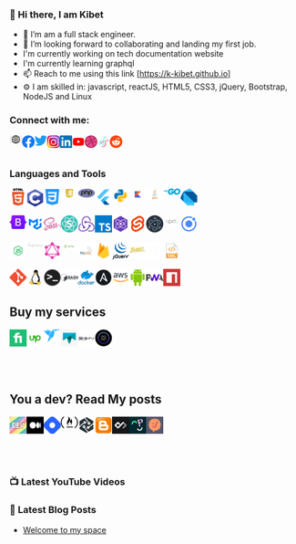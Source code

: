 ### 👋 Hi there, I am Kibet 
- 🌱 I’m am a full stack engineer.
- 💞️ I’m looking forward to collaborating and landing my first job.
- I'm currently working on tech documentation website
- I'm currently learning graphql 
- 📫 Reach to me using this link [https://k-kibet.github.io]
- ⚙️ I am skilled in: javascript, reactJS, HTML5, CSS3, jQuery, Bootstrap, NodeJS and Linux

### Connect with me:

[<img align="left" alt="kibet" width="22px" src="https://github.com/K-kibet/K-kibet-K-kibet/blob/main/assets/web.png" />][website]

[<img align="left" alt="kibet" width="22px" src="https://github.com/K-kibet/K-kibet-K-kibet/blob/main/assets/facebook.png" />][facebook]

[<img align="left" alt="kibet" width="22px" src="https://github.com/K-kibet/K-kibet-K-kibet/blob/main/assets/twitter.png" />][twitter]

[<img align="left" alt="kibet" width="22px" src="https://github.com/K-kibet/K-kibet-K-kibet/blob/main/assets/instagram.png" />][instagram]

[<img align="left" alt="kibet" width="22px" src="https://github.com/K-kibet/K-kibet-K-kibet/blob/main/assets/linkedin.png" />][linkedin]

[<img align="left" alt="kibet" width="22px" src="https://github.com/K-kibet/K-kibet-K-kibet/blob/main/assets/youtube.png" />][youtubechannel] 

[<img align="left" alt="kibet" width="22px" src="https://github.com/K-kibet/K-kibet-K-kibet/blob/main/assets/dribble.png" />][dribble]

[<img align="left" alt="kibet" width="22px" src="https://github.com/K-kibet/K-kibet-K-kibet/blob/main/assets/tiktok.png" />][tiktok]

[<img align="left" alt="kibet" width="22px" src="https://github.com/K-kibet/K-kibet-K-kibet/blob/main/assets/reddit.png" />][reddit]


<br />
<br />

### Languages and Tools

[<img align="left" alt="kibet" width="30px" src="https://github.com/K-kibet/K-kibet-K-kibet/blob/main/img/html.png" />][website]

[<img align="left" alt="kibet" width="30px" src="https://github.com/K-kibet/K-kibet-K-kibet/blob/main/img/c.png" />][website]

[<img align="left" alt="kibet" width="30px" src="https://github.com/K-kibet/K-kibet-K-kibet/blob/main/img/css.webp" />][website]

[<img align="left" alt="kibet" width="30px" src="https://github.com/K-kibet/K-kibet-K-kibet/blob/main/img/logo-javascript-png-html-code-allows-to-embed-javascript-logo-in-your-website-587.png" />][website]

[<img align="left" alt="kibet" width="30px" src="https://github.com/K-kibet/K-kibet-K-kibet/blob/main/img/PHP-logo.svg.png" />][website]

[<img align="left" alt="kibet" width="30px" src="https://github.com/K-kibet/K-kibet-K-kibet/blob/main/img/flutter.png" />][website]

[<img align="left" alt="kibet" width="30px" src="https://github.com/K-kibet/K-kibet-K-kibet/blob/main/img/python.png" />][website]

[<img align="left" alt="kibet" width="30px" src="https://github.com/K-kibet/K-kibet-K-kibet/blob/main/img/kotlin.png" />][website]

[<img align="left" alt="kibet" width="30px" src="https://github.com/K-kibet/K-kibet-K-kibet/blob/main/img/java.png" />][website]

[<img align="left" alt="kibet" width="30px" src="https://github.com/K-kibet/K-kibet-K-kibet/blob/main/img/go.png" />][website]

[<img alt="kibet" width="30px" src="https://github.com/K-kibet/K-kibet-K-kibet/blob/main/img/dart.png" />][website]


[<img align="left" alt="kibet" width="30px" src="https://github.com/K-kibet/K-kibet-K-kibet/blob/main/img/Bootstrap_logo.svg.png" />][website]

[<img align="left" alt="kibet" width="30px" src="https://github.com/K-kibet/K-kibet-K-kibet/blob/main/img/mui.png" />][website]

[<img align="left" alt="kibet" width="30px" src="https://github.com/K-kibet/K-kibet-K-kibet/blob/main/img/sass.png" />][website]

[<img align="left" alt="kibet" width="30px" src="https://github.com/K-kibet/K-kibet-K-kibet/blob/main/img/semantic.webp" />][website]

[<img align="left" alt="kibet" width="30px" src="https://github.com/K-kibet/K-kibet-K-kibet/blob/main/img/redux.png" />][website]

[<img align="left" alt="kibet" width="30px" src="https://github.com/K-kibet/K-kibet-K-kibet/blob/main/img/typescript.png" />][website]

[<img align="left" alt="kibet" width="30px" src="https://github.com/K-kibet/K-kibet-K-kibet/blob/main/img/preact.png" />][website]

[<img align="left" alt="kibet" width="30px" src="https://github.com/K-kibet/K-kibet-K-kibet/blob/main/img/sveltekit.png" />][website]

[<img align="left" alt="kibet" width="30px" src="https://github.com/K-kibet/K-kibet-K-kibet/blob/main/img/Electron_Software_Framework_Logo.svg.png" />][website]

[<img align="left" alt="kibet" width="30px" src="https://github.com/K-kibet/K-kibet-K-kibet/blob/main/img/next.png" />][website]

[<img alt="kibet" width="30px" src="https://github.com/K-kibet/K-kibet-K-kibet/blob/main/img/ionic.png" />][website]



[<img align="left" alt="kibet" width="30px" src="https://github.com/K-kibet/K-kibet-K-kibet/blob/main/img/node1.png" />][website]

[<img align="left" alt="kibet" width="30px" src="https://github.com/K-kibet/K-kibet-K-kibet/blob/main/img/express.png" />][website]

[<img align="left" alt="kibet" width="30px" src="https://github.com/K-kibet/K-kibet-K-kibet/blob/main/img/graphql.png" />][website]

[<img align="left" alt="kibet" width="30px" src="https://github.com/K-kibet/K-kibet-K-kibet/blob/main/img/spring.png" />][website]

[<img align="left" alt="kibet" width="30px" src="https://github.com/K-kibet/K-kibet-K-kibet/blob/main/img/mysql.png" />][website]

[<img align="left" alt="kibet" width="30px" src="https://github.com/K-kibet/K-kibet-K-kibet/blob/main/img/firebase.png" />][website]

[<img align="left" alt="kibet" width="30px" src="https://github.com/K-kibet/K-kibet-K-kibet/blob/main/img/jquery.gif" />][website]

[<img align="left" alt="kibet" width="30px" src="https://github.com/K-kibet/K-kibet-K-kibet/blob/main/img/babel.png" />][website]

[<img align="left" alt="kibet" width="30px" src="https://github.com/K-kibet/K-kibet-K-kibet/blob/main/img/framer.png" />][website]

[<img alt="kibet" width="30px" src="https://github.com/K-kibet/K-kibet-K-kibet/blob/main/img/xml.png" />][website]



[<img align="left" alt="kibet" width="30px" src="https://github.com/K-kibet/K-kibet-K-kibet/blob/main/img/git.png" />][website]

[<img align="left" alt="kibet" width="30px" src="https://github.com/K-kibet/K-kibet-K-kibet/blob/main/img/linux.png" />][website]

[<img align="left" alt="kibet" width="30px" src="https://github.com/K-kibet/K-kibet-K-kibet/blob/main/img/terminal.png" />][website]

[<img align="left" alt="kibet" width="30px" src="https://github.com/K-kibet/K-kibet-K-kibet/blob/main/img/bash.png" />][website]

[<img align="left" alt="kibet" width="30px" src="https://github.com/K-kibet/K-kibet-K-kibet/blob/main/img/docker.png" />][website]

[<img align="left" alt="kibet" width="30px" src="https://github.com/K-kibet/K-kibet-K-kibet/blob/main/img/ansible.png" />][website]

[<img align="left" alt="kibet" width="30px" src="https://github.com/K-kibet/K-kibet-K-kibet/blob/main/img/aws.png" />][website]

[<img align="left" alt="kibet" width="30px" src="https://github.com/K-kibet/K-kibet-K-kibet/blob/main/img/702308.png" />][website]

[<img align="left" alt="kibet" width="30px" src="https://github.com/K-kibet/K-kibet-K-kibet/blob/main/img/pwa.png" />][website]

[<img align="left" alt="kibet" width="30px" src="https://github.com/K-kibet/K-kibet-K-kibet/blob/main/img/npm.png" />][website]


<br />
<br />

## Buy my services
[<img align="left" alt="kibet" width="30px" src="https://github.com/K-kibet/K-kibet-K-kibet/blob/main/assets/fiverr.png" />][fiverr]

[<img align="left" alt="kibet" width="30px" src="https://github.com/K-kibet/K-kibet-K-kibet/blob/main/assets/upwork.png" />][upwork]

[<img align="left" alt="kibet" width="30px" src="https://github.com/K-kibet/K-kibet-K-kibet/blob/main/assets/freelancer.png" />][freelancer]

[<img align="left" alt="kibet" width="30px" src="https://github.com/K-kibet/K-kibet-K-kibet/blob/main/assets/truelancer.png" />][truelancer]

[<img align="left" alt="kibet" width="30px" src="https://github.com/K-kibet/K-kibet-K-kibet/blob/main/assets/guru.png" />][guru]

[<img alt="kibet" width="30px" src="https://github.com/K-kibet/K-kibet-K-kibet/blob/main/assets/latium.png" />][latium]

<br />
<br/>

## You a dev? Read My posts

[<img align="left" alt="kibet" width="30px" src="https://github.com/K-kibet/K-kibet-K-kibet/blob/main/assets/devto.png" />][dev.to]

[<img align="left" alt="kibet" width="30px" src="https://github.com/K-kibet/K-kibet-K-kibet/blob/main/assets/medium.png" />][medium]

[<img align="left" alt="kibet" width="30px" src="https://github.com/K-kibet/K-kibet-K-kibet/blob/main/assets/hashnode.png" />][hashnode]

[<img align="left" alt="kibet" width="30px" src="https://github.com/K-kibet/K-kibet-K-kibet/blob/main/assets/freecodecamp.png" />][freecodecamp]

[<img align="left" alt="kibet" width="30px" src="https://github.com/K-kibet/K-kibet-K-kibet/blob/main/assets/morioh.png" />][morioh]

[<img align="left" alt="kibet" width="30px" src="https://github.com/K-kibet/K-kibet-K-kibet/blob/main/assets/blogger.png" />][blogger]

[<img align="left" alt="kibet" width="30px" src="https://github.com/K-kibet/K-kibet-K-kibet/blob/main/assets/dailydev.webp" />][daily.dev]

[<img align="left" alt="kibet" width="30px" src="https://github.com/K-kibet/K-kibet-K-kibet/blob/main/assets/forem.png" />][forem]

[<img  alt="kibet" width="30px" src="https://github.com/K-kibet/K-kibet-K-kibet/blob/main/assets/devrant.png" />][devrant]

<br />
<br />

### 📺 Latest YouTube Videos
<!-- YOUTUBE:START -->
<!-- YOUTUBE:END -->


### 📕 Latest Blog Posts
<!-- BLOG-POST-LIST:START -->
- [Welcome to my space](https://dev.to/kkibet/welcome-to-my-space-511l)
<!-- BLOG-POST-LIST:END -->


[website]: https://k-kibet.github.io/
[facebook]: https://www.facebook.com/kibetkorirc
[twitter]: https://twitter.com/ancientpupy
[instagram]: https://www.instagram.com/ancientpupy/
[linkedin]: https://www.linkedin.com/in/kibetkorir
[dribble]: https://dribbble.com/ancientpupy/about
[youtubechannel]: https://www.youtube.com/channel/UCGuHbwfZ2JHMDBpDLGtQhjQ
[codepen]: https://codepen.io/KKibet
[tiktok]: https://www.tiktok.com/@ancientpupy
[reddit]: https://www.reddit.com/user/kibetkorir

[fiverr]: https://www.fiverr.com/clawn45 
[upwork]: https://www.upwork.com/freelancers/~01d59fc71a1e549e64
[truelancer]: https://www.truelancer.com/freelancer/charleskibet
[freelancer]: https://www.freelancer.com/u/KibetK
[guru]: https://www.guru.com/freelancers/charles-kibet
[latium]: https://latium.org/welcome?welcome_id=K4eo1qN2



[dev.to]:https://dev.to/kkibet
[medium]: 	https://medium.com/@kkibet
[morioh]: https://morioh.com/@61f5a35c35f9335efc6462cb
[daily.dev]: https://app.daily.dev/Kkibet
[hashnode]: https://hashnode.com/@Kkibet
[freecodecamp]: https://www.freecodecamp.org/kkibet
[blogger]: https://codespeardev.blogspot.com/
[devrant]: https://devrant.com/users/kkibet
[forem]: https://www.forem.com/